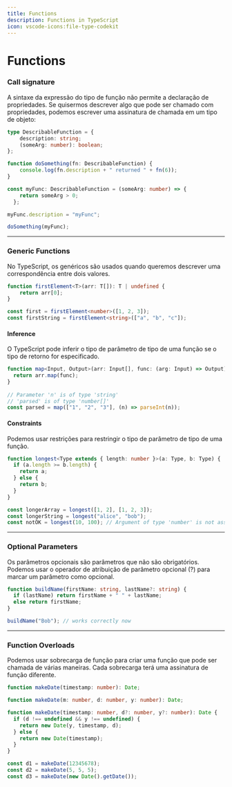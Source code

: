 ```yaml
---
title: Functions
description: Functions in TypeScript
icon: vscode-icons:file-type-codekit
---
```


# Functions


### Call signature

A sintaxe da expressão do tipo de função não permite a declaração de propriedades. Se quisermos descrever algo que pode ser chamado com propriedades, podemos escrever uma assinatura de chamada em um tipo de objeto:


```ts
type DescribableFunction = {
    description: string;
    (someArg: number): boolean;
};

function doSomething(fn: DescribableFunction) {
    console.log(fn.description + " returned " + fn(6));
}

const myFunc: DescribableFunction = (someArg: number) => {
    return someArg > 0;
  };

myFunc.description = "myFunc";

doSomething(myFunc);
```

---

### Generic Functions

No TypeScript, os genéricos são usados ​​quando queremos descrever uma correspondência entre dois valores.

```ts
function firstElement<T>(arr: T[]): T | undefined {
    return arr[0];
}

const first = firstElement<number>([1, 2, 3]);
const firstString = firstElement<string>(["a", "b", "c"]);
```

#### Inference

O TypeScript pode inferir o tipo de parâmetro de tipo de uma função se o tipo de retorno for especificado.

```ts
function map<Input, Output>(arr: Input[], func: (arg: Input) => Output): Output[] {
  return arr.map(func);
}
 
// Parameter 'n' is of type 'string'
// 'parsed' is of type 'number[]'
const parsed = map(["1", "2", "3"], (n) => parseInt(n));
```

#### Constraints

Podemos usar restrições para restringir o tipo de parâmetro de tipo de uma função.

```ts
function longest<Type extends { length: number }>(a: Type, b: Type) {
  if (a.length >= b.length) {
    return a;
  } else {
    return b;
  }
}

const longerArray = longest([1, 2], [1, 2, 3]);
const longerString = longest("alice", "bob");
const notOK = longest(10, 100); // Argument of type 'number' is not assignable to parameter of type '{ length: number; }'.
```

---

### Optional Parameters

Os parâmetros opcionais são parâmetros que não são obrigatórios. Podemos usar o operador de atribuição de parâmetro opcional (?) para marcar um parâmetro como opcional.

```ts
function buildName(firstName: string, lastName?: string) {
  if (lastName) return firstName + " " + lastName;
  else return firstName;
}

buildName("Bob"); // works correctly now
```

---

### Function Overloads

Podemos usar sobrecarga de função para criar uma função que pode ser chamada de várias maneiras. Cada sobrecarga terá uma assinatura de função diferente.

```ts
function makeDate(timestamp: number): Date;

function makeDate(m: number, d: number, y: number): Date;

function makeDate(timestamp: number, d?: number, y?: number): Date {
  if (d !== undefined && y !== undefined) {
    return new Date(y, timestamp, d);
  } else {
    return new Date(timestamp);
  }
}

const d1 = makeDate(12345678);
const d2 = makeDate(5, 5, 5);
const d3 = makeDate(new Date().getDate());
```